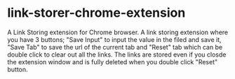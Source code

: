 # link-storer-chrome-extension
A Link Storing extension for Chrome browser.
A link storing extension where you have 3 buttons; "Save Input" to input the value in the filed and save it, "Save Tab" to save the url of the current tab and "Reset" tab which can be double click to clear out all the links. The links are stored even if you closde the extension window and is fully deleted when you double click "Reset" button.

